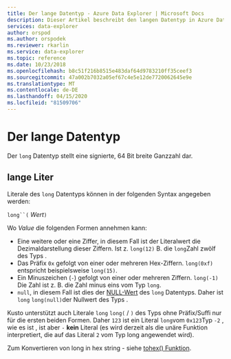 ```yaml
---
title: Der lange Datentyp - Azure Data Explorer | Microsoft Docs
description: Dieser Artikel beschreibt den langen Datentyp in Azure Data Explorer.
services: data-explorer
author: orspod
ms.author: orspodek
ms.reviewer: rkarlin
ms.service: data-explorer
ms.topic: reference
ms.date: 10/23/2018
ms.openlocfilehash: b8c51f216b8515e483daf64d9783210ff35ceef3
ms.sourcegitcommit: 47a002b7032a05ef67c4e5e12de7720062645e9e
ms.translationtype: MT
ms.contentlocale: de-DE
ms.lasthandoff: 04/15/2020
ms.locfileid: "81509706"
---
```

# <a name="the-long-data-type"></a>Der lange Datentyp

Der `long` Datentyp stellt eine signierte, 64 Bit breite Ganzzahl dar.

## <a name="long-literals"></a>lange Liter

Literale des `long` Datentyps können in der folgenden Syntax angegeben werden:

`long``(` *Wert*`)`

Wo *Value* die folgenden Formen annehmen kann:
* Eine weitere oder eine Ziffer, in diesem Fall ist der Literalwert die Dezimaldarstellung dieser Ziffern. Ist z. `long(12)` B. die `long`Zahl zwölf des Typs .
* Das Präfix `0x` gefolgt von einer oder mehreren Hex-Ziffern. `long(0xf)` entspricht beispielsweise `long(15)`.
* Ein Minuszeichen (`-`) gefolgt von einer oder mehreren Ziffern. `long(-1)` Die Zahl ist z. B. die Zahl minus eins vom Typ `long`.
* `null`, in diesem Fall ist dies der [NULL-Wert](null-values.md) des `long` Datentyps. Daher ist `long` `long(null)`der Nullwert des Typs .

Kusto unterstützt auch Literale `long` `long(` / `)` des Typs ohne Präfix/Suffi nur für die ersten beiden Formen. Daher `123` ist ein Literal `long`vom `0x123`Typ `-2` , wie es ist , ist aber `-` **kein** Literal (es wird derzeit als die unäre Funktion interpretiert, die auf das Literal `2` vom Typ long angewendet wird).
 
Zum Konvertieren von long in hex string - siehe [tohex() Funktion](../tohexfunction.md).